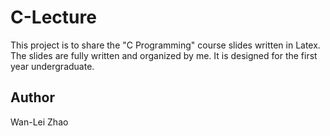# C-Lecture
This project is to share the "C Programming" course slides written in Latex. The slides are fully written and organized by me. It is designed for the first year undergraduate.


## Author
Wan-Lei Zhao
